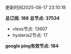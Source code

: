 更新时间2025-08-17 23:10:18

**总订阅: 188**
**总节点: 37534**
- vless节点: 13607
- hysteria2节点: 17

**google ping有效节点: 184**
